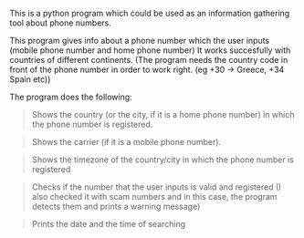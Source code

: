 This is a python program which could be used as an information gathering tool about phone numbers.

This program gives info about a phone number which the user inputs (mobile phone number and home phone number)
It works succesfully with countries of different continents. (The program needs the country code in front of the phone number in order to work right. (eg +30 -> Greece, +34 Spain etc))

The program does the following:
> Shows the country (or the city, if it is a home phone number) in which the phone number is registered.

> Shows the carrier (if it is a mobile phone number).

> Shows the timezone of the country/city in which the phone number is registered

> Checks if the number that the user inputs is valid and registered (I also checked it with scam numbers and in this case, the program detects them and prints a warning message)

> Prints the date and the time of searching
